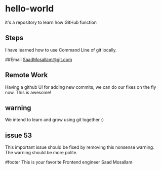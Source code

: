 # hello-world
it's a repository to learn how GitHub function
## Steps
I have learned how to use Command Line of git locally.<br />

##Email
SaadMosallam@git.com

## Remote Work
Having a github UI for adding new commits, we can do our fixes on the fly now. This is awesome!

## warning
We intend to learn and grow using git together :)

## issue 53
This important issue should be fixed by removing this nonsense warning. The warning should be more polite.

#footer
This is your favorite Frontend engineer Saad Mosallam
